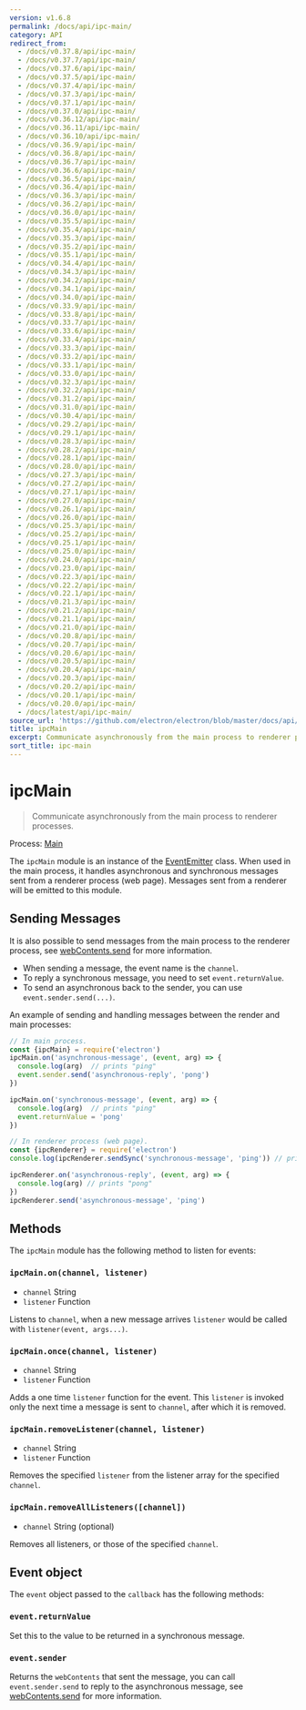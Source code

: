 ```yaml
---
version: v1.6.8
permalink: /docs/api/ipc-main/
category: API
redirect_from:
  - /docs/v0.37.8/api/ipc-main/
  - /docs/v0.37.7/api/ipc-main/
  - /docs/v0.37.6/api/ipc-main/
  - /docs/v0.37.5/api/ipc-main/
  - /docs/v0.37.4/api/ipc-main/
  - /docs/v0.37.3/api/ipc-main/
  - /docs/v0.37.1/api/ipc-main/
  - /docs/v0.37.0/api/ipc-main/
  - /docs/v0.36.12/api/ipc-main/
  - /docs/v0.36.11/api/ipc-main/
  - /docs/v0.36.10/api/ipc-main/
  - /docs/v0.36.9/api/ipc-main/
  - /docs/v0.36.8/api/ipc-main/
  - /docs/v0.36.7/api/ipc-main/
  - /docs/v0.36.6/api/ipc-main/
  - /docs/v0.36.5/api/ipc-main/
  - /docs/v0.36.4/api/ipc-main/
  - /docs/v0.36.3/api/ipc-main/
  - /docs/v0.36.2/api/ipc-main/
  - /docs/v0.36.0/api/ipc-main/
  - /docs/v0.35.5/api/ipc-main/
  - /docs/v0.35.4/api/ipc-main/
  - /docs/v0.35.3/api/ipc-main/
  - /docs/v0.35.2/api/ipc-main/
  - /docs/v0.35.1/api/ipc-main/
  - /docs/v0.34.4/api/ipc-main/
  - /docs/v0.34.3/api/ipc-main/
  - /docs/v0.34.2/api/ipc-main/
  - /docs/v0.34.1/api/ipc-main/
  - /docs/v0.34.0/api/ipc-main/
  - /docs/v0.33.9/api/ipc-main/
  - /docs/v0.33.8/api/ipc-main/
  - /docs/v0.33.7/api/ipc-main/
  - /docs/v0.33.6/api/ipc-main/
  - /docs/v0.33.4/api/ipc-main/
  - /docs/v0.33.3/api/ipc-main/
  - /docs/v0.33.2/api/ipc-main/
  - /docs/v0.33.1/api/ipc-main/
  - /docs/v0.33.0/api/ipc-main/
  - /docs/v0.32.3/api/ipc-main/
  - /docs/v0.32.2/api/ipc-main/
  - /docs/v0.31.2/api/ipc-main/
  - /docs/v0.31.0/api/ipc-main/
  - /docs/v0.30.4/api/ipc-main/
  - /docs/v0.29.2/api/ipc-main/
  - /docs/v0.29.1/api/ipc-main/
  - /docs/v0.28.3/api/ipc-main/
  - /docs/v0.28.2/api/ipc-main/
  - /docs/v0.28.1/api/ipc-main/
  - /docs/v0.28.0/api/ipc-main/
  - /docs/v0.27.3/api/ipc-main/
  - /docs/v0.27.2/api/ipc-main/
  - /docs/v0.27.1/api/ipc-main/
  - /docs/v0.27.0/api/ipc-main/
  - /docs/v0.26.1/api/ipc-main/
  - /docs/v0.26.0/api/ipc-main/
  - /docs/v0.25.3/api/ipc-main/
  - /docs/v0.25.2/api/ipc-main/
  - /docs/v0.25.1/api/ipc-main/
  - /docs/v0.25.0/api/ipc-main/
  - /docs/v0.24.0/api/ipc-main/
  - /docs/v0.23.0/api/ipc-main/
  - /docs/v0.22.3/api/ipc-main/
  - /docs/v0.22.2/api/ipc-main/
  - /docs/v0.22.1/api/ipc-main/
  - /docs/v0.21.3/api/ipc-main/
  - /docs/v0.21.2/api/ipc-main/
  - /docs/v0.21.1/api/ipc-main/
  - /docs/v0.21.0/api/ipc-main/
  - /docs/v0.20.8/api/ipc-main/
  - /docs/v0.20.7/api/ipc-main/
  - /docs/v0.20.6/api/ipc-main/
  - /docs/v0.20.5/api/ipc-main/
  - /docs/v0.20.4/api/ipc-main/
  - /docs/v0.20.3/api/ipc-main/
  - /docs/v0.20.2/api/ipc-main/
  - /docs/v0.20.1/api/ipc-main/
  - /docs/v0.20.0/api/ipc-main/
  - /docs/latest/api/ipc-main/
source_url: 'https://github.com/electron/electron/blob/master/docs/api/ipc-main.md'
title: ipcMain
excerpt: Communicate asynchronously from the main process to renderer processes.
sort_title: ipc-main
---
```




<!--


                                      ::::
                                    :o+//+o:
                                    +o    oo-
                                    :o+//oo/+o/
                                      -::-   -oo:
                                               /s/
                      -::::::::-                :s/  :::--
                  :+oo+////////+:        -:/+oo/ :s:-///++oo+:
                /o+:                -/+oo+/:-     +o-      -:+o:
               /s:              -:+o+/:           -o+         :s/
              -s/            -/oo/:                /s-         +s-
              -s/         -/oo/-                   -s/         /s-
               oo       :+o/-                       oo         oo
               -s/    :oo/                          /s-       /s-
                :s/ :oo:              -::-          /s-      /s:
                  -+o/               /ssss/         :s:    -+o-
                 :o+--               /ssss/         :s:   :o+-
                :s/  +o:              -::-          /s-   --
               -s/    :+o/-                         /s-
               oo       -+o+-                       oo
              -s/         -/oo/-                   -s/
             -+soo+:         -/oo/:                /s-      /oooo+-
             o+   :s:           -:+o+/:-          -o+      /s:  -oo
             oo:--/s:       ::      -:+oo+/:-     -/-      /s/--:o+
              :+++/-        :s:          -:/+ooo++//////++oo//+o+:
                             /s:                --::::::--
                              /s/              /s-
                               :oo:          :oo:
                                 /oo/-    -/oo/
                                   -/+oooo+/-





                   _______  _______  _______  _______  __
                  |       ||       ||       ||       ||  |
                  |  _____||_     _||   _   ||    _  ||  |
                  | |_____   |   |  |  | |  ||   |_| ||  |
                  |_____  |  |   |  |  |_|  ||    ___||__|
                   _____| |  |   |  |       ||   |     __
                  |_______|  |___|  |_______||___|    |__|


    This file is generated automatically, so it should not be edited.

    To make changes, head over to the electron/electron repository:

    https://github.com/electron/electron/blob/master/docs/api/ipc-main.md

    Thanks!

-->
# ipcMain

> Communicate asynchronously from the main process to renderer processes.

Process: [Main]({{site.baseurl}}/docs/glossary#main-process)

The `ipcMain` module is an instance of the [EventEmitter](https://nodejs.org/api/events.html#events_class_eventemitter) class. When used in the main process, it handles asynchronous and synchronous messages sent from a renderer process (web page). Messages sent from a renderer will be emitted to this module.

## Sending Messages

It is also possible to send messages from the main process to the renderer process, see [webContents.send]({{site.baseurl}}/docs/api/web-contents#webcontentssendchannel-arg1-arg2-) for more information.

*   When sending a message, the event name is the `channel`.
*   To reply a synchronous message, you need to set `event.returnValue`.
*   To send an asynchronous back to the sender, you can use `event.sender.send(...)`.

An example of sending and handling messages between the render and main processes:

```javascript
// In main process.
const {ipcMain} = require('electron')
ipcMain.on('asynchronous-message', (event, arg) => {
  console.log(arg)  // prints "ping"
  event.sender.send('asynchronous-reply', 'pong')
})

ipcMain.on('synchronous-message', (event, arg) => {
  console.log(arg)  // prints "ping"
  event.returnValue = 'pong'
})
```

```javascript
// In renderer process (web page).
const {ipcRenderer} = require('electron')
console.log(ipcRenderer.sendSync('synchronous-message', 'ping')) // prints "pong"

ipcRenderer.on('asynchronous-reply', (event, arg) => {
  console.log(arg) // prints "pong"
})
ipcRenderer.send('asynchronous-message', 'ping')
```

## Methods

The `ipcMain` module has the following method to listen for events:

### `ipcMain.on(channel, listener)`

*   `channel` String
*   `listener` Function

Listens to `channel`, when a new message arrives `listener` would be called with `listener(event, args...)`.

### `ipcMain.once(channel, listener)`

*   `channel` String
*   `listener` Function

Adds a one time `listener` function for the event. This `listener` is invoked only the next time a message is sent to `channel`, after which it is removed.

### `ipcMain.removeListener(channel, listener)`

*   `channel` String
*   `listener` Function

Removes the specified `listener` from the listener array for the specified `channel`.

### `ipcMain.removeAllListeners([channel])`

*   `channel` String (optional)

Removes all listeners, or those of the specified `channel`.

## Event object

The `event` object passed to the `callback` has the following methods:

### `event.returnValue`

Set this to the value to be returned in a synchronous message.

### `event.sender`

Returns the `webContents` that sent the message, you can call `event.sender.send` to reply to the asynchronous message, see [webContents.send]({{site.baseurl}}/docs/api/web-contents#webcontentssendchannel-arg1-arg2-) for more information.
